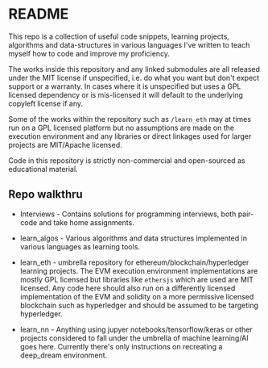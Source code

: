 # README

This repo is a collection of useful code snippets, learning projects, algorithms and data-structures in various languages I've written to teach myself how to code and improve my proficiency.  

The works inside this repository and any linked submodules are all released under the MIT license if unspecified, i.e. do what you want but don't expect support or a warranty.  In cases where it is unspecified but uses a GPL licensed dependency or is mis-licensed it will default to the underlying copyleft license if any.  

Some of the works within the repository such as `/learn_eth` may at times run on a GPL licensed platform but no assumptions are made on the execution environment and any libraries or direct linkages used for larger projects are MIT/Apache licensed.   

Code in this repository is strictly non-commercial and open-sourced as educational material.  

## Repo walkthru

- Interviews - Contains solutions for programming interviews, both pair-code and take home assignments.  

- learn_algos - Various algorithms and data structures implemented in various languages as learning tools.  

- learn_eth - umbrella repository for ethereum/blockchain/hyperledger learning projects. The EVM execution environment implementations are mostly GPL licensed but libraries like `ethersjs` which are used are MIT licensed.  Any code here should also run on a differently licensed implementation of the EVM and solidity on a more permissive licensed blockchain such as hyperledger and should be assumed to be targeting hyperledger.  

- learn_nn - Anything using jupyer notebooks/tensorflow/keras or other projects considered to fall under the umbrella of machine learning/AI goes here. Currently there's only instructions on recreating a deep_dream environment.  
